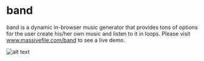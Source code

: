 # band
band is a dynamic in-browser music generator that provides tons of options for the user create his/her own music and listen to it in loops.
Please visit www.massivefile.com/band to see a live demo.

![alt text](https://github.com/karan36k/band/blob/main/img-1.png?raw=true)
